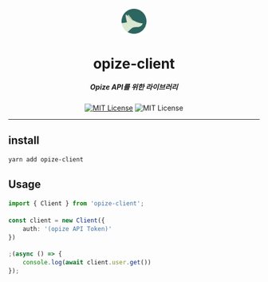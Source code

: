 <p align="center">
  <img src="./assets/opize.png" width="10%" alt="Opize" />
</p>
<h1 align="center">opize-client</h1>
<h5 align="center">Opize API를 위한 라이브러리</h5>
<p align="center">
  <a href="LICENSE"><img alt="MIT License" src="https://img.shields.io/badge/License-MIT-blue"/></a>
  <img alt="MIT License" src="https://img.shields.io/badge/Language-Typescript-blue?logo=typescript"/>
</p>

---


## install
```
yarn add opize-client
```

## Usage

```typescript
import { Client } from 'opize-client';

const client = new Client({
    auth: '(opize API Token)'
})

;(async () => {
    console.log(await client.user.get())
});
```
